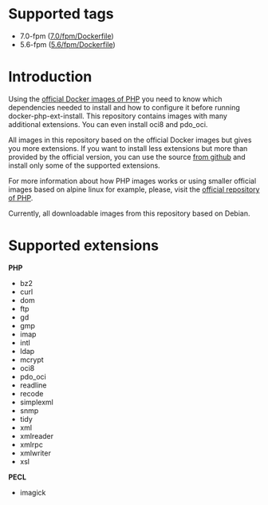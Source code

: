 # Supported tags

- 7.0-fpm ([7.0/fpm/Dockerfile](https://github.com/rimelek/docker-php/blob/build/7.0/fpm/Dockerfile))
- 5.6-fpm ([5.6/fpm/Dockerfile](https://github.com/rimelek/docker-php/blob/build/5.6/fpm/Dockerfile))

# Introduction

Using the [official Docker images of PHP](https://hub.docker.com/_/php/) you need to know which dependencies needed to install
and how to configure it before running docker-php-ext-install. This repository contains images with many additional
extensions. You can even install oci8 and pdo_oci. 

All images in this repository based on the official Docker images but gives you more extensions.
If you want to install less extensions but more than provided by the official version, you can use the source [from
github](https://github.com/rimelek/docker-php/tree/master) and install only some of the supported extensions.

For more information about how PHP images works or using smaller official images based on alpine linux for example, 
please, visit the [official repository of PHP](https://hub.docker.com/_/php/).

Currently, all downloadable images from this repository based on Debian.

# Supported extensions

**PHP**

- bz2
- curl
- dom
- ftp
- gd
- gmp
- imap
- intl
- ldap
- mcrypt
- oci8
- pdo_oci
- readline
- recode
- simplexml
- snmp
- tidy
- xml
- xmlreader
- xmlrpc
- xmlwriter
- xsl

**PECL**

- imagick